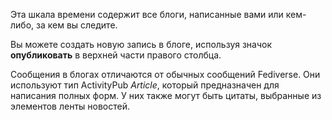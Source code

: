 Эта шкала времени содержит все блоги, написанные вами или кем-либо, за кем вы следите.

Вы можете создать новую запись в блоге, используя значок **опубликовать** в верхней части правого столбца.

Сообщения в блогах отличаются от обычных сообщений Fediverse. Они используют тип ActivityPub *Article*, который предназначен для написания полных форм. У них также могут быть цитаты, выбранные из элементов ленты новостей.

